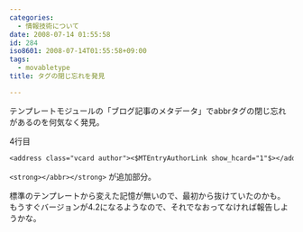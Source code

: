 ```yaml
---
categories:
  - 情報技術について
date: 2008-07-14 01:55:58
id: 284
iso8601: 2008-07-14T01:55:58+09:00
tags:
  - movabletype
title: タグの閉じ忘れを発見

---
```


テンプレートモジュールの「ブログ記事のメタデータ」でabbrタグの閉じ忘れがあるのを何気なく発見。

4行目

```default
<address class="vcard author"><$MTEntryAuthorLink show_hcard="1"$></address> (<abbr class="published" title="<$MTEntryDate format_name="iso8601"$>"><$MTEntryDate format="%x %X"$><strong></abbr></strong>)
```

`<strong></abbr></strong>` が追加部分。

標準のテンプレートから変えた記憶が無いので、最初から抜けていたのかも。
もうすぐバージョンが4.2になるようなので、それでなおってなければ報告しようかな。
